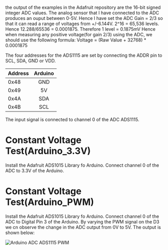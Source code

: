 the output of the examples in the Adafruit repository are the 16-bit signed integer ADC values.
The analog sensor that I have connected to the ADC produces an ouput between 0-5V.
Hence I have set the ADC Gain = 2/3 so that it can read a range of voltages from +/-6.144V.
2^16 = 65,536 levels. Hence 12.288/65536 = 0.0001875. Therefore 1 level = 0.1875mV
Hence when measuring any positive voltage(for gain 2/3) using the ADC, we should use the following formula:
Voltage = (Raw Value + 32768) * 0.0001875


The four addresses for the ADS1115 are set by connecting the ADDR pin to SCL, SDA, GND or VDD.

| Address | Arduino       |
| --------|:-------------:| 
| 0x48    | GND           | 
| 0x49    | 5V            |   
| 0x4A    | SDA           |
| 0x4B    | SCL           |  

The input signal is connected to channel 0 of the ADC ADS1115.

# Constant Voltage Test(Arduino_3.3V)
Install the Adafruit ADS1015 Library fo Arduino.
Connect channel 0 of the ADC to 3.3V of the Arduino.


# Constant Voltage Test(Arduino_PWM)
Install the Adafruit ADS1015 Library fo Arduino.
Connect channel 0 of the ADC to Digital Pin 3 of the Arduino. By varying the PWM signal on the D3 we cn observe the change in the ADC output from 0V to 5V. The output is shown below:

![Arduino ADC ADS1115 PWM](https://github.com/jonathanrjpereira/Smart-Energy-Monitor/blob/master/img/ADS1115%20Arduino%20PWM.PNG)
